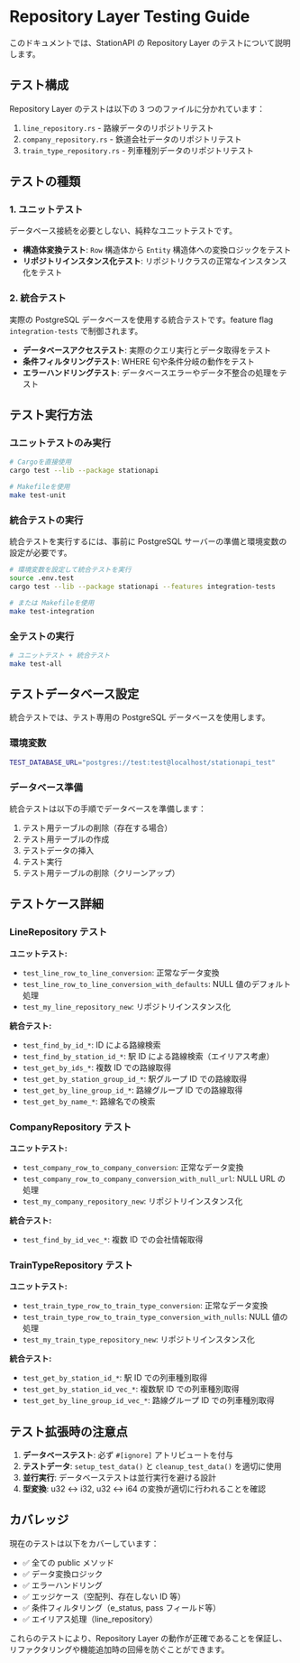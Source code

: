 # Repository Layer Testing Guide

このドキュメントでは、StationAPI の Repository Layer のテストについて説明します。

## テスト構成

Repository Layer のテストは以下の 3 つのファイルに分かれています：

1. `line_repository.rs` - 路線データのリポジトリテスト
2. `company_repository.rs` - 鉄道会社データのリポジトリテスト
3. `train_type_repository.rs` - 列車種別データのリポジトリテスト

## テストの種類

### 1. ユニットテスト

データベース接続を必要としない、純粋なユニットテストです。

- **構造体変換テスト**: `Row` 構造体から `Entity` 構造体への変換ロジックをテスト
- **リポジトリインスタンス化テスト**: リポジトリクラスの正常なインスタンス化をテスト

### 2. 統合テスト

実際の PostgreSQL データベースを使用する統合テストです。feature flag `integration-tests` で制御されます。

- **データベースアクセステスト**: 実際のクエリ実行とデータ取得をテスト
- **条件フィルタリングテスト**: WHERE 句や条件分岐の動作をテスト
- **エラーハンドリングテスト**: データベースエラーやデータ不整合の処理をテスト

## テスト実行方法

### ユニットテストのみ実行

```bash
# Cargoを直接使用
cargo test --lib --package stationapi

# Makefileを使用
make test-unit
```

### 統合テストの実行

統合テストを実行するには、事前に PostgreSQL サーバーの準備と環境変数の設定が必要です。

```bash
# 環境変数を設定して統合テストを実行
source .env.test
cargo test --lib --package stationapi --features integration-tests

# または Makefileを使用
make test-integration
```

### 全テストの実行

```bash
# ユニットテスト + 統合テスト
make test-all
```

## テストデータベース設定

統合テストでは、テスト専用の PostgreSQL データベースを使用します。

### 環境変数

```bash
TEST_DATABASE_URL="postgres://test:test@localhost/stationapi_test"
```

### データベース準備

統合テストは以下の手順でデータベースを準備します：

1. テスト用テーブルの削除（存在する場合）
2. テスト用テーブルの作成
3. テストデータの挿入
4. テスト実行
5. テスト用テーブルの削除（クリーンアップ）

## テストケース詳細

### LineRepository テスト

**ユニットテスト:**

- `test_line_row_to_line_conversion`: 正常なデータ変換
- `test_line_row_to_line_conversion_with_defaults`: NULL 値のデフォルト処理
- `test_my_line_repository_new`: リポジトリインスタンス化

**統合テスト:**

- `test_find_by_id_*`: ID による路線検索
- `test_find_by_station_id_*`: 駅 ID による路線検索（エイリアス考慮）
- `test_get_by_ids_*`: 複数 ID での路線取得
- `test_get_by_station_group_id_*`: 駅グループ ID での路線取得
- `test_get_by_line_group_id_*`: 路線グループ ID での路線取得
- `test_get_by_name_*`: 路線名での検索

### CompanyRepository テスト

**ユニットテスト:**

- `test_company_row_to_company_conversion`: 正常なデータ変換
- `test_company_row_to_company_conversion_with_null_url`: NULL URL の処理
- `test_my_company_repository_new`: リポジトリインスタンス化

**統合テスト:**

- `test_find_by_id_vec_*`: 複数 ID での会社情報取得

### TrainTypeRepository テスト

**ユニットテスト:**

- `test_train_type_row_to_train_type_conversion`: 正常なデータ変換
- `test_train_type_row_to_train_type_conversion_with_nulls`: NULL 値の処理
- `test_my_train_type_repository_new`: リポジトリインスタンス化

**統合テスト:**

- `test_get_by_station_id_*`: 駅 ID での列車種別取得
- `test_get_by_station_id_vec_*`: 複数駅 ID での列車種別取得
- `test_get_by_line_group_id_vec_*`: 路線グループ ID での列車種別取得

## テスト拡張時の注意点

1. **データベーステスト**: 必ず `#[ignore]` アトリビュートを付与
2. **テストデータ**: `setup_test_data()` と `cleanup_test_data()` を適切に使用
3. **並行実行**: データベーステストは並行実行を避ける設計
4. **型変換**: u32 ↔ i32, u32 ↔ i64 の変換が適切に行われることを確認

## カバレッジ

現在のテストは以下をカバーしています：

- ✅ 全ての public メソッド
- ✅ データ変換ロジック
- ✅ エラーハンドリング
- ✅ エッジケース（空配列、存在しない ID 等）
- ✅ 条件フィルタリング（e_status, pass フィールド等）
- ✅ エイリアス処理（line_repository）

これらのテストにより、Repository Layer の動作が正確であることを保証し、リファクタリングや機能追加時の回帰を防ぐことができます。
